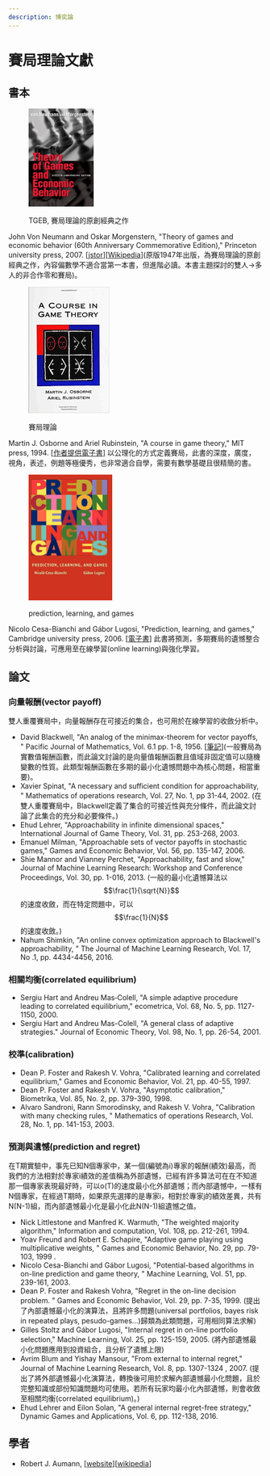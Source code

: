 ```yaml
---
description: 博奕論
---
```


# 賽局理論文獻

## 書本



<figure><img src="../.gitbook/assets/VNM-TGEB.jpg" alt="" width="129"><figcaption><p>TGEB, 賽局理論的原創經典之作</p></figcaption></figure>

John Von Neumann and Oskar Morgenstern,  "Theory of games and economic behavior (60th Anniversary Commemorative Edition)," Princeton university press, 2007. \[[jstor](https://www.jstor.org/stable/j.ctt1r2gkx)]\[[Wikipedia](https://en.wikipedia.org/wiki/Theory\_of\_Games\_and\_Economic\_Behavior)]\(原版1947年出版，為賽局理論的原創經典之作，內容偏數學不適合當第一本書，但進階必讀。本書主題探討的雙人->多人的非合作零和賽局)。



<figure><img src="../.gitbook/assets/A Course in Game Theory.jpg" alt="" width="160"><figcaption><p>賽局理論</p></figcaption></figure>

Martin J. Osborne and Ariel Rubinstein, "A course in game theory," MIT press, 1994. \[[作者提供電子書](https://arielrubinstein.tau.ac.il/books/GT.pdf)] 以公理化的方式定義賽局，此書的深度，廣度，視角，表述，例題等極優秀，也非常適合自學，需要有數學基礎且很精簡的書。



<figure><img src="../.gitbook/assets/prediction_learning_and_games.jpg" alt="" width="166"><figcaption><p>prediction, learning, and games</p></figcaption></figure>

Nicolo Cesa-Bianchi and Gábor Lugosi,  "Prediction, learning, and games," Cambridge university press, 2006. \[[電子書](https://ii.uni.wroc.pl/\~lukstafi/pmwiki/uploads/AGT/Prediction\_Learning\_and\_Games.pdf)] 此書將預測，多期賽局的遺憾整合分析與討論，可應用至在線學習(online learning)與強化學習。

## 論文

### 向量報酬(vector payoff)

雙人重覆賽局中，向量報酬存在可接近的集合，也可用於在線學習的收斂分析中。

* David Blackwell, "An analog of the minimax-theorem for vector payoffs, " Pacific Journal of Mathematics, Vol. 6.1 pp. 1-8, 1956. \[[筆記](blackwells-approachability-theorem.md)]\(一般賽局為實數值報酬函數，而此論文討論的是向量值報酬函數且值域非固定值可以隨機變數的性質。此類型報酬函數在多期的最小化遺憾問題中為核心問題，相當重要)。
* Xavier Spinat, "A necessary and sufficient condition for approachability, " Mathematics of operations research, Vol. 27, No. 1, pp 31-44, 2002. (在雙人重覆賽局中，Blackwell定義了集合的可接近性與充分條件，而此論文討論了此集合的充分和必要條件。)
* Ehud Lehrer, "Approachability in infinite dimensional spaces," International Journal of Game Theory,  Vol. 31, pp. 253-268,  2003.
* Emanuel Milman, "Approachable sets of vector payoffs in stochastic games," Games and Economic Behavior,  Vol. 56, pp. 135-147, 2006.
* Shie Mannor and Vianney Perchet, "Approachability, fast and slow," Journal of Machine Learning Research: Workshop and Conference Proceedings,  Vol. 30, pp. 1-016,  2013. (一般的最小化遺憾算法以$$\frac{1}{\sqrt{N}}$$的速度收斂，而在特定問題中，可以$$\frac{1}{N}$$的速度收斂。)
* Nahum Shimkin, "An online convex optimization approach to Blackwell's approachability, " The Journal of Machine Learning Research,  Vol.  17, No .1, pp. 4434-4456, 2016.

### 相關均衡(correlated equilibrium)

* Sergiu Hart and Andreu Mas‐Colell, "A simple adaptive procedure leading to correlated equilibrium," ecometrica,  Vol. 68, No. 5, pp. 1127-1150, 2000.
* Sergiu Hart and Andreu Mas-Colell,  "A general class of adaptive strategies." Journal of Economic Theory, Vol. 98, No. 1, pp. 26-54,  2001.&#x20;

### 校準(calibration)

* Dean P. Foster and Rakesh V. Vohra,  "Calibrated learning and correlated equilibrium," Games and Economic Behavior, Vol. 21, pp. 40-55,  1997.
* Dean P. Foster and Rakesh V. Vohra, "Asymptotic calibration," Biometrika,  Vol. 85, No. 2, pp. 379-390, 1998.
* Alvaro Sandroni, Rann Smorodinsky, and Rakesh V. Vohra, "Calibration with many checking rules, " Mathematics of operations Research,  Vol. 28, No. 1, pp. 141-153, 2003.

### 預測與遺憾(prediction and regret)

在T期實驗中，事先已知N個專家中，某一個(編號為i)專家的報酬(績效)最高，而我們的方法相對於專家i績效的差值稱為外部遺憾，已經有許多算法可在在不知道那一個專家表現最好時，可以o(T)的速度最小化外部遺憾；而內部遺憾中，一樣有N個專家，在經過T期時，如果原先選擇的是專家i，相對於專家j的績效差異，共有N(N-1)組，而內部遺憾最小化是最小化此N(N-1)組遺憾之值。

* Nick Littlestone  and Manfred K. Warmuth, "The weighted majority algorithm," Information and computation, Vol. 108, pp. 212-261,  1994.
* Yoav Freund  and Robert E. Schapire, "Adaptive game playing using multiplicative weights, " Games and Economic Behavior,  No. 29, pp. 79-103, 1999 .
* Nicolo Cesa-Bianchi and Gábor Lugosi, "Potential-based algorithms in on-line prediction and game theory, " Machine Learning,  Vol. 51, pp. 239-161, 2003.
* Dean P. Foster  and Rakesh Vohra, "Regret in the on-line decision problem. " Games and Economic Behavior, Vol. 29, pp. 7-35, 1999. (提出了內部遺憾最小化的演算法，且將許多問題(universal portfolios, bayes risk in repeated plays, pesudo-games...)歸類為此類問題，可用相同算法求解)
* Gilles Stoltz  and Gábor Lugosi, "Internal regret in on-line portfolio selection," Machine Learning, Vol. 25, pp. 125-159, 2005. (將內部遺憾最小化問題應用到投資組合，且分析了遺憾上限)
* Avrim Blum and Yishay Mansour, "From external to internal regret," Journal of Machine Learning Research, Vol. 8, pp. 1307-1324 , 2007. (提出了將外部遺憾最小化演算法，轉換後可用於求解內部遺憾最小化問題，且於完整知識或部份知識問題均可使用。若所有玩家均最小化內部遺憾，則會收斂至相關均衡(correlated equilibrium)。)
* Ehud Lehrer and Eilon Solan, "A general internal regret-free strategy," Dynamic Games and Applications, Vol. 6, pp. 112-138, 2016.

## 學者

* Robert J. Aumann, \[[website](http://www.ma.huji.ac.il/\~raumann/)]\[[wikipedia](https://en.wikipedia.org/wiki/Robert\_Aumann)]
